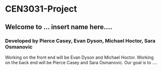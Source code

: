 # CEN3031-Project
## Welcome to ... insert name here....
### Developed by Pierce Casey, Evan Dyson, Michael Hoctor, Sara Osmanovic

Working on the front end will be Evan Dyson and Michael Hoctor.
Working on the back end will be Pierce Casey and Sara Osmanovic.
Our goal is to ....
